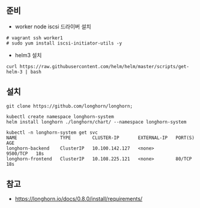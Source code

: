 
## 준비
- worker node iscsi 드라이버 설치
```
# vagrant ssh worker1
# sudo yum install iscsi-initiator-utils -y
```
- helm3 설치
```
curl https://raw.githubusercontent.com/helm/helm/master/scripts/get-helm-3 | bash
```


## 설치
```
git clone https://github.com/longhorn/longhorn; 

kubectl create namespace longhorn-system
helm install longhorn ./longhorn/chart/ --namespace longhorn-system

kubectl -n longhorn-system get svc
NAME                TYPE        CLUSTER-IP       EXTERNAL-IP   PORT(S)    AGE
longhorn-backend    ClusterIP   10.100.142.127   <none>        9500/TCP   18s
longhorn-frontend   ClusterIP   10.108.225.121   <none>        80/TCP     18s
```

## 참고
- https://longhorn.io/docs/0.8.0/install/requirements/

